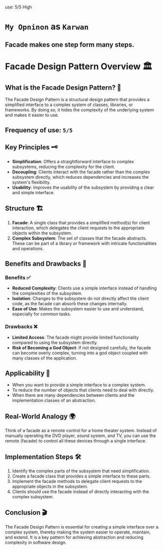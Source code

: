 use: 5/5 High
# `My Opninon` as `Karwan`
## Facade makes one step form many steps.
# Facade Design Pattern Overview 🏛️

## What is the Facade Design Pattern? 🤔

The Facade Design Pattern is a structural design pattern that provides a simplified interface to a complex system of classes, libraries, or frameworks. By doing so, it hides the complexity of the underlying system and makes it easier to use.

## Frequency of use: `5/5`

## Key Principles 🗝️

- **Simplification**: Offers a straightforward interface to complex subsystems, reducing the complexity for the client.
- **Decoupling**: Clients interact with the facade rather than the complex subsystem directly, which reduces dependencies and increases the system's flexibility.
- **Usability**: Improves the usability of the subsystem by providing a clear and simple interface.

## Structure 🏗️

1. **Facade**: A single class that provides a simplified method(s) for client interaction, which delegates the client requests to the appropriate objects within the subsystem.
2. **Complex Subsystem**: The set of classes that the facade abstracts. These can be part of a library or framework with intricate functionalities and operations.

## Benefits and Drawbacks 🔄

### Benefits ✅

- **Reduced Complexity**: Clients use a simple interface instead of handling the complexities of the subsystem.
- **Isolation**: Changes to the subsystem do not directly affect the client code, as the facade can absorb these changes internally.
- **Ease of Use**: Makes the subsystem easier to use and understand, especially for common tasks.

### Drawbacks ❌

- **Limited Access**: The facade might provide limited functionality compared to using the subsystem directly.
- **Risk of Becoming a God Object**: If not designed carefully, the facade can become overly complex, turning into a god object coupled with many classes of the application.

## Applicability 📌

- When you want to provide a simple interface to a complex system.
- To reduce the number of objects that clients need to deal with directly.
- When there are many dependencies between clients and the implementation classes of an abstraction.

## Real-World Analogy 🌍

Think of a facade as a remote control for a home theater system. Instead of manually operating the DVD player, sound system, and TV, you can use the remote (facade) to control all these devices through a single interface.

## Implementation Steps 🛠️

1. Identify the complex parts of the subsystem that need simplification.
2. Create a facade class that provides a simple interface to these parts.
3. Implement the facade methods to delegate client requests to the appropriate objects in the subsystem.
4. Clients should use the facade instead of directly interacting with the complex subsystem.

## Conclusion 🎬

The Facade Design Pattern is essential for creating a simple interface over a complex system, thereby making the system easier to operate, maintain, and extend. It is a key pattern for achieving abstraction and reducing complexity in software design.